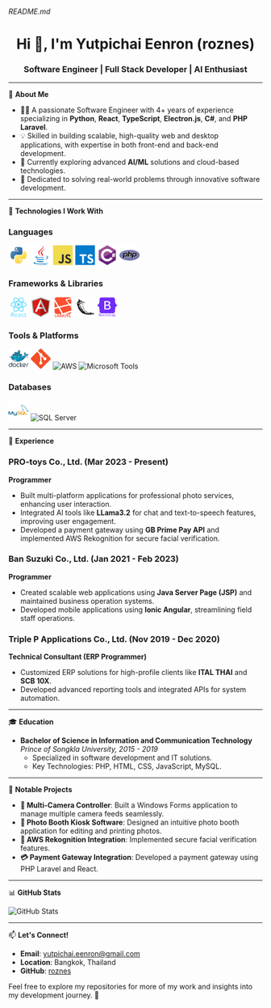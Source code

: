 ###### README.md

<!--
**roznes/roznes** is a ✨ _special_ ✨ repository because its `README.md` (this file) appears on your GitHub profile.

Here are some ideas to get you started:

- 🔭 I’m currently working on ...
- 🌱 I’m currently learning ...
- 👯 I’m looking to collaborate on ...
- 🤔 I’m looking for help with ...
- 💬 Ask me about ...
- 📫 How to reach me: ...
- 😄 Pronouns: ...
- ⚡ Fun fact: ...
-->


<h1 align="center">Hi 👋, I'm Yutpichai Eenron (roznes)</h1>
<h3 align="center">Software Engineer | Full Stack Developer | AI Enthusiast</h3>

---

🎯 **About Me**  
- 👨‍💻 A passionate Software Engineer with 4+ years of experience specializing in **Python**, **React**, **TypeScript**, **Electron.js**, **C#**, and **PHP Laravel**.
- 💡 Skilled in building scalable, high-quality web and desktop applications, with expertise in both front-end and back-end development.
- 🌱 Currently exploring advanced **AI/ML** solutions and cloud-based technologies.
- 🚀 Dedicated to solving real-world problems through innovative software development.

---

📌 **Technologies I Work With**

### **Languages**  
<p>
  <img src="https://raw.githubusercontent.com/devicons/devicon/master/icons/python/python-original.svg" alt="Python" width="40" height="40"/>
  <img src="https://raw.githubusercontent.com/devicons/devicon/master/icons/java/java-original.svg" alt="Java" width="40" height="40"/>
  <img src="https://raw.githubusercontent.com/devicons/devicon/master/icons/javascript/javascript-original.svg" alt="JavaScript" width="40" height="40"/>
  <img src="https://raw.githubusercontent.com/devicons/devicon/master/icons/typescript/typescript-original.svg" alt="TypeScript" width="40" height="40"/>
  <img src="https://raw.githubusercontent.com/devicons/devicon/master/icons/csharp/csharp-original.svg" alt="C#" width="40" height="40"/>
  <img src="https://raw.githubusercontent.com/devicons/devicon/master/icons/php/php-original.svg" alt="PHP" width="40" height="40"/>
</p>

### **Frameworks & Libraries**  
<p>
  <img src="https://raw.githubusercontent.com/devicons/devicon/master/icons/react/react-original-wordmark.svg" alt="React" width="40" height="40"/>
  <img src="https://raw.githubusercontent.com/devicons/devicon/master/icons/angularjs/angularjs-original.svg" alt="Angular" width="40" height="40"/>
  <img src="https://raw.githubusercontent.com/devicons/devicon/master/icons/laravel/laravel-plain-wordmark.svg" alt="Laravel" width="40" height="40"/>
  <img src="https://raw.githubusercontent.com/devicons/devicon/master/icons/flask/flask-original.svg" alt="Flask" width="40" height="40"/>
  <img src="https://raw.githubusercontent.com/devicons/devicon/master/icons/bootstrap/bootstrap-plain-wordmark.svg" alt="Bootstrap" width="40" height="40"/>
</p>

### **Tools & Platforms**  
<p>
  <img src="https://raw.githubusercontent.com/devicons/devicon/master/icons/docker/docker-original-wordmark.svg" alt="Docker" width="40" height="40"/>
  <img src="https://raw.githubusercontent.com/devicons/devicon/master/icons/git/git-original.svg" alt="Git" width="40" height="40"/>
  <img src="https://www.vectorlogo.zone/logos/amazon_aws/amazon_aws-icon.svg" alt="AWS" width="40" height="40"/>
  <img src="https://www.vectorlogo.zone/logos/microsoft/microsoft-icon.svg" alt="Microsoft Tools" width="40" height="40"/>
</p>

### **Databases**  
<p>
  <img src="https://raw.githubusercontent.com/devicons/devicon/master/icons/mysql/mysql-original-wordmark.svg" alt="MySQL" width="40" height="40"/>
  <img src="https://www.svgrepo.com/show/303229/microsoft-sql-server-logo.svg" alt="SQL Server" width="40" height="40"/>
</p>

---

💼 **Experience**

### **PRO-toys Co., Ltd.** (Mar 2023 - Present)  
**Programmer**  
- Built multi-platform applications for professional photo services, enhancing user interaction.
- Integrated AI tools like **LLama3.2** for chat and text-to-speech features, improving user engagement.
- Developed a payment gateway using **GB Prime Pay API** and implemented AWS Rekognition for secure facial verification.

### **Ban Suzuki Co., Ltd.** (Jan 2021 - Feb 2023)  
**Programmer**  
- Created scalable web applications using **Java Server Page (JSP)** and maintained business operation systems.
- Developed mobile applications using **Ionic Angular**, streamlining field staff operations.

### **Triple P Applications Co., Ltd.** (Nov 2019 - Dec 2020)  
**Technical Consultant (ERP Programmer)**  
- Customized ERP solutions for high-profile clients like **ITAL THAI** and **SCB 10X**.
- Developed advanced reporting tools and integrated APIs for system automation.

---

🎓 **Education**  
- **Bachelor of Science in Information and Communication Technology**  
  *Prince of Songkla University, 2015 - 2019*  
  - Specialized in software development and IT solutions.  
  - Key Technologies: PHP, HTML, CSS, JavaScript, MySQL.

---

📜 **Notable Projects**
- **📸 Multi-Camera Controller**: Built a Windows Forms application to manage multiple camera feeds seamlessly.  
- **🎡 Photo Booth Kiosk Software**: Designed an intuitive photo booth application for editing and printing photos.  
- **🔐 AWS Rekognition Integration**: Implemented secure facial verification features.  
- **💳 Payment Gateway Integration**: Developed a payment gateway using PHP Laravel and React.  

---

📊 **GitHub Stats**  
<p>
  <img src="https://github-readme-stats.vercel.app/api?username=roznes&show_icons=true&theme=radical" alt="GitHub Stats"/>
</p>

---

📫 **Let's Connect!**  
- **Email**: yutpichai.eenron@gmail.com  
- **Location**: Bangkok, Thailand  
- **GitHub**: [roznes](https://github.com/roznes)  

Feel free to explore my repositories for more of my work and insights into my development journey. 🚀

